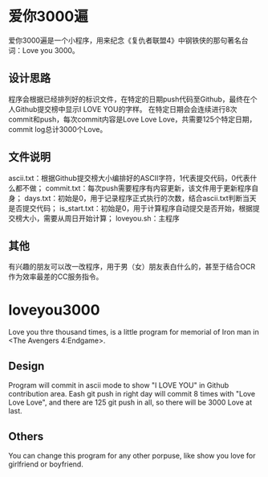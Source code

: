 # 爱你3000遍
爱你3000遍是一个小程序，用来纪念《复仇者联盟4》中钢铁侠的那句著名台词：Love you 3000。

## 设计思路
程序会根据已经排列好的标识文件，在特定的日期push代码至Github，最终在个人Github提交榜中显示I LOVE YOU的字样。
在特定日期会会连续进行8次commit和push，每次commit内容是Love Love Love，共需要125个特定日期，commit log总计3000个Love。

## 文件说明
ascii.txt：根据Github提交榜大小编排好的ASCII字符，1代表提交代码，0代表什么都不做；
commit.txt：每次push需要程序有内容更新，该文件用于更新程序自身；
days.txt：初始是0，用于记录程序正式执行的次数，结合ascii.txt判断当天是否提交代码；
is_start.txt：初始是0，用于计算程序自动提交是否开始，根据提交榜大小，需要从周日开始计算；
loveyou.sh：主程序

## 其他
有兴趣的朋友可以改一改程序，用于男（女）朋友表白什么的，甚至于结合OCR作为效率最差的CC服务指令。

# loveyou3000
Love you thre thousand times, is a little program for memorial of Iron man in <The Avengers 4:Endgame>.

## Design
Program will commit in ascii mode to show "I LOVE YOU" in Github contribution area.
Eash git push in right day will commit 8 times with "Love Love Love", and there are 125 git push in all, so there will be 3000 Love at last.

## Others
You can change this program for any other porpuse, like show you love for girlfriend or boyfriend.


